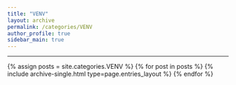 ```yaml
---
title: "VENV"
layout: archive
permalink: /categories/VENV
author_profile: true
sidebar_main: true
---
```


<!-- 공백이 포함되어 있는 카테고리 이름의 경우 site.categories['a b c'] 이런식으로! -->

***

{% assign posts = site.categories.VENV %}
{% for post in posts %} {% include archive-single.html type=page.entries_layout %} {% endfor %}